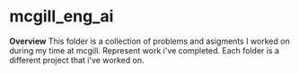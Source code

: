 # mcgill_eng_ai
**Overview**
This folder is a collection of problems and asigments I worked on during my time at mcgill.  Represent work i've completed.
Each folder is a different project that i've worked on.
